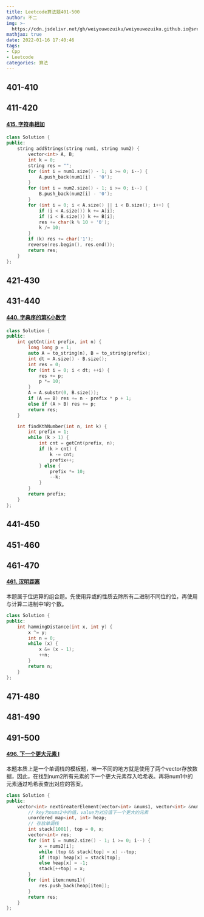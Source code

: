 ```yaml
---
title: Leetcode算法题401-500
author: 不二
img: >-
  https://cdn.jsdelivr.net/gh/weiyouwozuiku/weiyouwozuiku.github.io@src/source/_posts/PageImg/算法/Leetcode算法题401-500.jpeg
mathjax: true
date: 2022-01-16 17:40:46
tags: 
- Cpp
- Leetcode
categories: 算法
---
```


## 401-410
## 411-420

#### [415. 字符串相加](https://leetcode-cn.com/problems/add-strings/)

```cpp
class Solution {
public:
    string addStrings(string num1, string num2) {
        vector<int> A, B;
        int k = 0;
        string res = "";
        for (int i = num1.size() - 1; i >= 0; i--) {
            A.push_back(num1[i] - '0');
        }
        for (int i = num2.size() - 1; i >= 0; i--) {
            B.push_back(num2[i] - '0');
        }
        for (int i = 0; i < A.size() || i < B.size(); i++) {
            if (i < A.size()) k += A[i];
            if (i < B.size()) k += B[i];
            res += char(k % 10 + '0');
            k /= 10;
        }
        if (k) res += char('1');
        reverse(res.begin(), res.end());
        return res;
    }
};
```



## 421-430
## 431-440

#### [440. 字典序的第K小数字](https://leetcode-cn.com/problems/k-th-smallest-in-lexicographical-order/)

```cpp
class Solution {
public:
    int getCnt(int prefix, int n) {
        long long p = 1;
        auto A = to_string(n), B = to_string(prefix);
        int dt = A.size() - B.size();
        int res = 0;
        for (int i = 0; i < dt; ++i) {
            res += p;
            p *= 10;
        }
        A = A.substr(0, B.size());
        if (A == B) res += n - prefix * p + 1;
        else if (A > B) res += p;
        return res;
    }

    int findKthNumber(int n, int k) {
        int prefix = 1;
        while (k > 1) {
            int cnt = getCnt(prefix, n);
            if (k > cnt) {
                k -= cnt;
                prefix++;
            } else {
                prefix *= 10;
                --k;
            }
        }
        return prefix;
    }
};
```

## 441-450
## 451-460
## 461-470

#### [461. 汉明距离](https://leetcode-cn.com/problems/hamming-distance/)

本题属于位运算的组合题。先使用异或的性质去除所有二进制不同位的位，再使用与计算二进制中1的个数。

```cpp
class Solution {
public:
    int hammingDistance(int x, int y) {
        x ^= y;
        int n = 0;
        while (x) {
            x &= (x - 1);
            ++n;
        }
        return n;
    }
};
```



## 471-480
## 481-490
## 491-500

#### [496. 下一个更大元素 I](https://leetcode-cn.com/problems/next-greater-element-i/)

本题本质上是一个单调栈的模板题，唯一不同的地方就是使用了两个vector存放数据，因此，在找到num2所有元素的下一个更大元素存入哈希表。再将num1中的元素通过哈希表查出对应的答案。

```cpp
class Solution {
public:
    vector<int> nextGreaterElement(vector<int> &nums1, vector<int> &nums2) {
        // key为nums2中的值，value为对应值下一个更大的元素
        unordered_map<int, int> heap;
        // 存放单调栈
        int stack[1001], top = 0, x;
        vector<int> res;
        for (int i = nums2.size() - 1; i >= 0; i--) {
            x = nums2[i];
            while (top && stack[top] < x) --top;
            if (top) heap[x] = stack[top];
            else heap[x] = -1;
            stack[++top] = x;
        }
        for (int item:nums1){
            res.push_back(heap[item]);
        }
        return res;
    }
};
```



